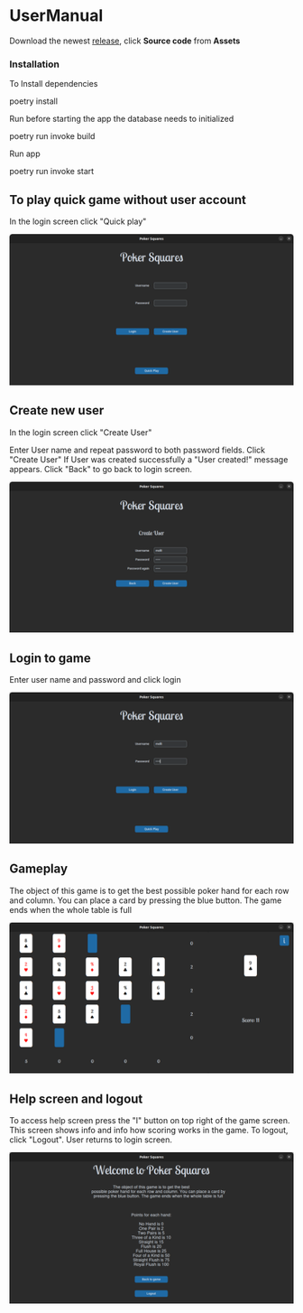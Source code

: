 # UserManual

Download the newest [release](https://github.com/Badding/ot-harjoitustyo/releases), click  __Source code__ from __Assets__

### Installation

To Install dependencies 

poetry install

Run before starting the app the database needs to initialized

poetry run invoke build

Run app

poetry run invoke start

## To play quick game without user account

In the login screen click "Quick play"

![](./pics/start.png)

## Create new user

In the login screen click "Create User"

Enter User name and repeat password to both password fields. Click "Create User"
If User was created successfully a "User created!" message appears.
Click "Back" to go back to login screen. 

![](./pics/create.png)

## Login to game

Enter user name and password and click login

![](./pics/login.png)


## Gameplay

The object of this game is to get the best possible poker hand for each row and column. You can place a card by pressing the blue button. The game ends when the whole table is full

![](./pics/game.png)


## Help screen and logout

To access help screen press the "I" button on top right of the game screen. This screen shows info and info how scoring works in the game.
To logout, click "Logout". User returns to login screen.

![](./pics/help.png)
